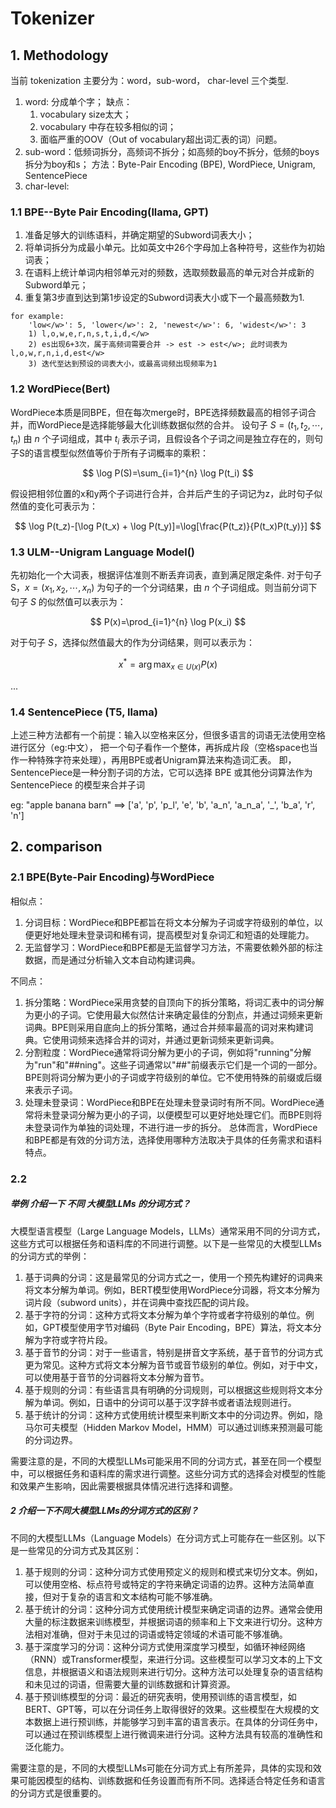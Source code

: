 # Tokenizer

## 1. Methodology
当前 tokenization 主要分为：word，sub-word， char-level 三个类型.

1. word: 分成单个字；
  缺点：
    1) vocabulary size太大；
    2) vocabulary 中存在较多相似的词；
    3) 面临严重的OOV（Out of vocabulary超出词汇表的词）问题。
2. sub-word：低频词拆分，高频词不拆分；如高频的boy不拆分，低频的boys拆分为boy和s；
   方法：Byte-Pair Encoding (BPE), WordPiece, Unigram, SentencePiece
3. char-level:

### 1.1 BPE--Byte Pair Encoding(llama, GPT)

1) 准备足够大的训练语料，并确定期望的Subword词表大小；
2) 将单词拆分为成最小单元。比如英文中26个字母加上各种符号，这些作为初始词表；
3) 在语料上统计单词内相邻单元对的频数，选取频数最高的单元对合并成新的Subword单元；
4) 重复第3步直到达到第1步设定的Subword词表大小或下一个最高频数为1.

```
for example:
    'low</w>': 5, 'lower</w>': 2, 'newest</w>': 6, 'widest</w>': 3
    1) l,o,w,e,r,n,s,t,i,d,</w>
    2) es出现6+3次，属于高频词需要合并 -> est -> est</w>; 此时词表为 l,o,w,r,n,i,d,est</w>
    3) 迭代至达到预设的词表大小，或最高词频出现频率为1
 ```

### 1.2 WordPiece(Bert)

WordPiece本质是同BPE，但在每次merge时，BPE选择频数最高的相邻子词合并，而WordPiece是选择能够最大化训练数据似然的合并。
设句子 $S=(t_1, t_2, \cdots, t_n)$ 由 $n$ 个子词组成，其中 $t_i$ 表示子词，且假设各个子词之间是独立存在的，则句子S的语言模型似然值等价于所有子词概率的乘积：

$$
\log P(S)=\sum_{i=1}^{n} \log P(t_i)
$$

假设把相邻位置的x和y两个子词进行合并，合并后产生的子词记为z，此时句子似然值的变化可表示为：

$$
\log P(t_z)-[\log P(t_x) + \log P(t_y)]=\log[\frac{P(t_z)}{P(t_x)P(t_y)}]
$$

### 1.3 ULM--Unigram Language Model()

先初始化一个大词表，根据评估准则不断丢弃词表，直到满足限定条件.
对于句子S，$x=(x_1, x_2, \cdots, x_n)$ 为句子的一个分词结果，由 $n$ 个子词组成。则当前分词下句子 $S$ 的似然值可以表示为：

$$
P(x)=\prod_{i=1}^{n} \log P(x_i)
$$

对于句子 $S$，选择似然值最大的作为分词结果，则可以表示为：

$$
x^*=\arg\max_{x\in U(x)} P(x)
$$

...

### 1.4 SentencePiece (T5, llama)
上述三种方法都有一个前提：输入以空格来区分，但很多语言的词语无法使用空格进行区分（eg:中文），
把一个句子看作一个整体，再拆成片段（空格space也当作一种特殊字符来处理），再用BPE或者Unigram算法来构造词汇表。
即，SentencePiece是一种分割子词的方法，它可以选择 BPE 或其他分词算法作为 SentencePiece 的模型来合并子词

eg: "apple banana barn" ==> ['a', 'p', 'p_l', 'e', 'b', 'a_n', 'a_n_a', '_', 'b_a', 'r', 'n']

## 2. comparison

### 2.1 BPE(Byte-Pair Encoding)与WordPiece

相似点：
1. 分词目标：WordPiece和BPE都旨在将文本分解为子词或字符级别的单位，以便更好地处理未登录词和稀有词，提高模型对复杂词汇和短语的处理能力。
2. 无监督学习：WordPiece和BPE都是无监督学习方法，不需要依赖外部的标注数据，而是通过分析输入文本自动构建词典。

不同点：
1. 拆分策略：WordPiece采用贪婪的自顶向下的拆分策略，将词汇表中的词分解为更小的子词。它使用最大似然估计来确定最佳的分割点，并通过词频来更新词典。BPE则采用自底向上的拆分策略，通过合并频率最高的词对来构建词典。它使用词频来选择合并的词对，并通过更新词频来更新词典。
2. 分割粒度：WordPiece通常将词分解为更小的子词，例如将"running"分解为"run"和"##ning"。这些子词通常以"##"前缀表示它们是一个词的一部分。BPE则将词分解为更小的子词或字符级别的单位。它不使用特殊的前缀或后缀来表示子词。
3. 处理未登录词：WordPiece和BPE在处理未登录词时有所不同。WordPiece通常将未登录词分解为更小的子词，以便模型可以更好地处理它们。而BPE则将未登录词作为单独的词处理，不进行进一步的拆分。
    总体而言，WordPiece和BPE都是有效的分词方法，选择使用哪种方法取决于具体的任务需求和语料特点。

### 2.2

##### 举例 介绍一下 不同 大模型LLMs 的分词方式？

大模型语言模型（Large Language Models，LLMs）通常采用不同的分词方式，这些方式可以根据任务和语料库的不同进行调整。以下是一些常见的大模型LLMs的分词方式的举例：

1. 基于词典的分词：这是最常见的分词方式之一，使用一个预先构建好的词典来将文本分解为单词。例如，BERT模型使用WordPiece分词器，将文本分解为词片段（subword units），并在词典中查找匹配的词片段。
2. 基于字符的分词：这种方式将文本分解为单个字符或者字符级别的单位。例如，GPT模型使用字节对编码（Byte Pair Encoding，BPE）算法，将文本分解为字符或字符片段。
3. 基于音节的分词：对于一些语言，特别是拼音文字系统，基于音节的分词方式更为常见。这种方式将文本分解为音节或音节级别的单位。例如，对于中文，可以使用基于音节的分词器将文本分解为音节。
4. 基于规则的分词：有些语言具有明确的分词规则，可以根据这些规则将文本分解为单词。例如，日语中的分词可以基于汉字辞书或者语法规则进行。
5. 基于统计的分词：这种方式使用统计模型来判断文本中的分词边界。例如，隐马尔可夫模型（Hidden Markov Model，HMM）可以通过训练来预测最可能的分词边界。

需要注意的是，不同的大模型LLMs可能采用不同的分词方式，甚至在同一个模型中，可以根据任务和语料库的需求进行调整。这些分词方式的选择会对模型的性能和效果产生影响，因此需要根据具体情况进行选择和调整。

##### 2 介绍一下不同大模型LLMs的分词方式的区别？

不同的大模型LLMs（Language Models）在分词方式上可能存在一些区别。以下是一些常见的分词方式及其区别：

1. 基于规则的分词：这种分词方式使用预定义的规则和模式来切分文本。例如，可以使用空格、标点符号或特定的字符来确定词语的边界。这种方法简单直接，但对于复杂的语言和文本结构可能不够准确。
2. 基于统计的分词：这种分词方式使用统计模型来确定词语的边界。通常会使用大量的标注数据来训练模型，并根据词语的频率和上下文来进行切分。这种方法相对准确，但对于未见过的词语或特定领域的术语可能不够准确。
3. 基于深度学习的分词：这种分词方式使用深度学习模型，如循环神经网络（RNN）或Transformer模型，来进行分词。这些模型可以学习文本的上下文信息，并根据语义和语法规则来进行切分。这种方法可以处理复杂的语言结构和未见过的词语，但需要大量的训练数据和计算资源。
4. 基于预训练模型的分词：最近的研究表明，使用预训练的语言模型，如BERT、GPT等，可以在分词任务上取得很好的效果。这些模型在大规模的文本数据上进行预训练，并能够学习到丰富的语言表示。在具体的分词任务中，可以通过在预训练模型上进行微调来进行分词。这种方法具有较高的准确性和泛化能力。

需要注意的是，不同的大模型LLMs可能在分词方式上有所差异，具体的实现和效果可能因模型的结构、训练数据和任务设置而有所不同。选择适合特定任务和语言的分词方式是很重要的。
